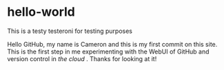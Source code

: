 # hello-world
This is a testy testeroni for testing purposes

Hello GitHub, my name is Cameron and this is my first commit on this site. This is the first step in me experimenting with the WebUI of GitHub and version control in <i> the cloud </i>. Thanks for looking at it!
